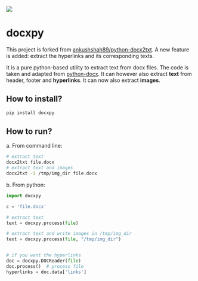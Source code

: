 ![](https://travis-ci.org/badbye/docxpy.svg?branch=master)


# docxpy #

This project is forked from [ankushshah89/python-docx2txt](https://github.com/ankushshah89/python-docx2txt/pull/10/files). 
A new feature is added: extract the hyperlinks and its corresponding texts.

It is a pure python-based utility to extract text from docx files. The code is taken and adapted from [python-docx](https://github.com/python-openxml/python-docx). It can however also extract **text** from header, footer and **hyperlinks**. It can now also extract **images**.

## How to install? ##
```bash
pip install docxpy
```

## How to run? ##

a. From command line:
```bash
# extract text
docx2txt file.docx
# extract text and images
docx2txt -i /tmp/img_dir file.docx
```


b. From python:
```python
import docxpy

c = 'file.docx'

# extract text
text = docxpy.process(file)

# extract text and write images in /tmp/img_dir
text = docxpy.process(file, "/tmp/img_dir")


# if you want the hyperlinks
doc = docxpy.DOCReader(file)
doc.process()  # process file
hyperlinks = doc.data['links']
```

